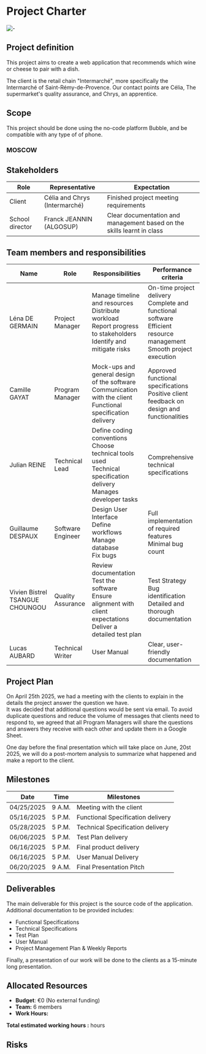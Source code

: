 # Project Charter

![-](https://raw.githubusercontent.com/andreasbm/readme/master/assets/lines/rainbow.png)

## Project definition
This project aims to create a web application that recommends which wine or cheese to pair with a dish.

The client is the retail chain "Intermarché", more specifically the Intermarché of Saint-Rémy-de-Provence. Our contact points are Célia, The supermarket's quality assurance, and Chrys, an apprentice.

## Scope

This project should be done using the no-code platform Bubble, and be compatible with any type of of phone.



### MOSCOW

## Stakeholders

|Role|Representative|Expectation|
|-|-|-|
|Client|Célia and Chrys (Intermarché)|Finished project meeting requirements|
|School director|Franck JEANNIN (ALGOSUP)|Clear documentation and management based on the skills learnt in class|


## Team members and responsibilities

|Name|Role|Responsibilities|Performance criteria|
|-|-|-|-|
|Léna DE GERMAIN|Project Manager|Manage timeline and resources <br> Distribute workload <br> Report progress to stakeholders <br> Identify and mitigate risks|On-time project delivery <br> Complete and functional software <br> Efficient resource management <br> Smooth project execution|
|Camille GAYAT|Program Manager|Mock-ups and general design of the software <br> Communication with the client <br> Functional specification delivery |Approved functional specifications <br> Positive client feedback on design and functionalities|
|Julian REINE|Technical Lead|Define coding conventions <br> Choose technical tools used <br> Technical specification delivery <br> Manages developer tasks |Comprehensive technical specifications|
|Guillaume DESPAUX|Software Engineer|Design User Interface <br> Define workflows<br>Manage database <br> Fix bugs|Full implementation of required features <br> Minimal bug count|
|Vivien Bistrel TSANGUE CHOUNGOU|Quality Assurance|Review <br> documentation <br> Test the software <br>Ensure alignment with client expectations <br> Deliver a detailed test plan|Test Strategy <br>Bug identification <br> Detailed and thorough documentation|
|Lucas AUBARD|Technical Writer|User Manual|Clear, user-friendly documentation|

## Project Plan

On April 25th 2025, we had a meeting with the clients to explain in the details the project answer the question we have.<br>
It was decided that additional questions would be sent via email. To avoid duplicate questions and reduce the volume of messages that clients need to respond to, we agreed that all Program Managers will share the questions and answers they receive with each other and update them in a Google Sheet.





One day before the final presentation which will take place on June, 20st 2025, we will do a post-mortem analysis to summarize what happened and make a report to the client.

## Milestones

| Date       | Time   | Milestones                        |
| ---------- | ------ | --------------------------------- |
| 04/25/2025 | 9 A.M. | Meeting with the client           |
| 05/16/2025 | 5 P.M. | Functional Specification delivery |
| 05/28/2025 | 5 P.M. | Technical Specification delivery  |
| 06/06/2025 | 5 P.M. | Test Plan delivery                |
| 06/16/2025 | 5 P.M. | Final product delivery            |
| 06/16/2025 | 5 P.M. | User Manual Delivery              |
| 06/20/2025 | 9 A.M. | Final Presentation Pitch          |

## Deliverables

The main deliverable for this project is the source code of the application. Additional documentation to be provided includes:

- Functional Specifications
- Technical Specifications
- Test Plan
- User Manual
- Project Management Plan & Weekly Reports

Finally, a presentation of our work will be done to the clients as a 15-minute long presentation.

## Allocated Resources

- **Budget**: €0 (No external funding)
- **Team:** 6 members
- **Work Hours:** 

**Total estimated working hours :**  hours
## Risks

